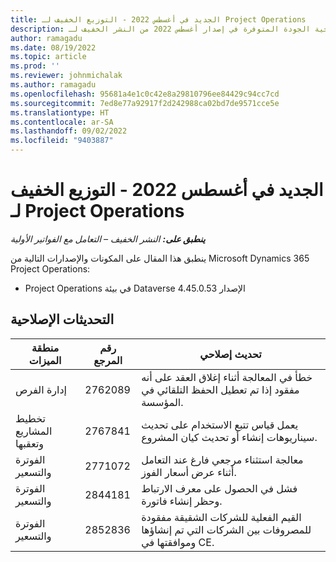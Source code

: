 ```yaml
---
title: الجديد في أغسطس 2022 - التوزيع الخفيف لـ Project Operations
description: يوفر هذا الموضوع معلومات حول التحديثات الإصلاحية الجودة المتوفرة في إصدار أغسطس 2022 من النشر الخفيف لـ Microsoft Dynamics 365 Project Operations.
author: ramagadu
ms.date: 08/19/2022
ms.topic: article
ms.prod: ''
ms.reviewer: johnmichalak
ms.author: ramagadu
ms.openlocfilehash: 95681a4e1c0c42e8a29810796ee84429c94cc7cd
ms.sourcegitcommit: 7ed8e77a92917f2d242988ca02bd7de9571cce5e
ms.translationtype: HT
ms.contentlocale: ar-SA
ms.lasthandoff: 09/02/2022
ms.locfileid: "9403887"
---
```

# <a name="whats-new-august-2022---project-operations-lite-deployment"></a>الجديد في أغسطس 2022 - التوزيع الخفيف لـ Project Operations

_**ينطبق على:** النشر الخفيف – التعامل مع الفواتير الأولية_

ينطبق هذا المقال على المكونات والإصدارات التالية من Microsoft Dynamics 365 Project Operations:

- Project Operations في بيئة Dataverse الإصدار 4.45.0.53

## <a name="quality-updates"></a>التحديثات الإصلاحية

| منطقة الميزات | رقم المرجع | تحديث إصلاحي |
| --- | --- | --- |
| إدارة الفرص | 2762089  | خطأ في المعالجة أثناء إغلاق العقد على أنه مفقود إذا تم تعطيل الحفظ التلقائي في المؤسسة.|
|تخطيط المشاريع وتعقبها | 2767841  | يعمل قياس تتبع الاستخدام على تحديث سيناريوهات إنشاء أو تحديث كيان المشروع.|
|الفوترة والتسعير | 2771072  | معالجة استثناء مرجعي فارغ عند التعامل أثناء عرض أسعار الفوز.|
|الفوترة والتسعير | 2844181  |فشل في الحصول على معرف الارتباط وحظر إنشاء فاتورة.|
|الفوترة والتسعير | 2852836  | القيم الفعلية للشركات الشقيقة مفقودة للمصروفات بين الشركات التي تم إنشاؤها وموافقتها في CE.|
